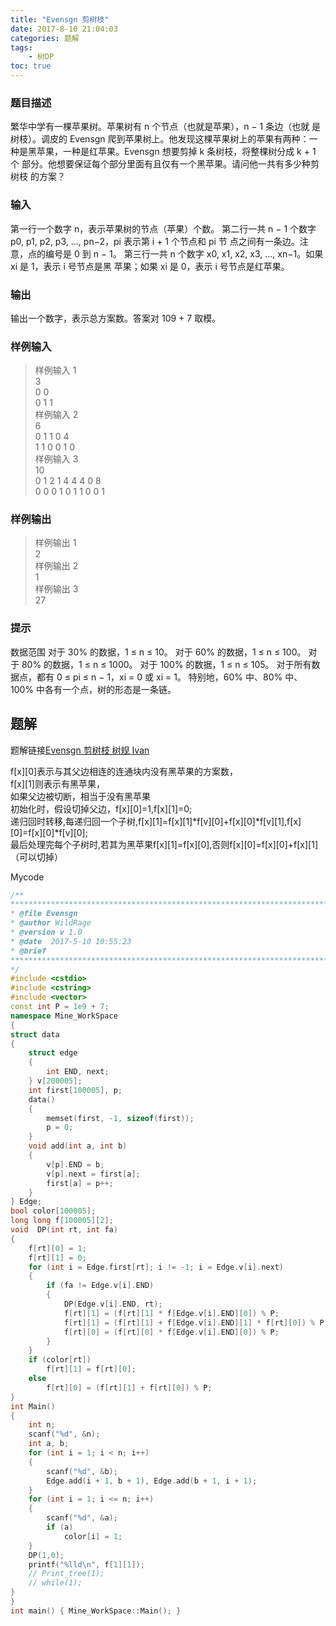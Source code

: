 ```yaml
---
title: "Evensgn 剪树枝"
date: 2017-8-10 21:04:03
categories: 题解
tags:
    - 树DP
toc: true
---
```


### 题目描述
繁华中学有一棵苹果树。苹果树有 n 个节点（也就是苹果），n − 1 条边（也就
是树枝）。调皮的 Evensgn 爬到苹果树上。他发现这棵苹果树上的苹果有两种：一
种是黑苹果，一种是红苹果。Evensgn 想要剪掉 k 条树枝，将整棵树分成 k + 1 个
部分。他想要保证每个部分里面有且仅有一个黑苹果。请问他一共有多少种剪树枝
的方案？
<!--more-->
### 输入
第一行一个数字 n，表示苹果树的节点（苹果）个数。
第二行一共 n − 1 个数字 p0, p1, p2, p3, ..., pn−2，pi 表示第 i + 1 个节点和 pi 节
点之间有一条边。注意，点的编号是 0 到 n − 1。
第三行一共 n 个数字 x0, x1, x2, x3, ..., xn−1。如果 xi 是 1，表示 i 号节点是黑
苹果；如果 xi 是 0，表示 i 号节点是红苹果。

### 输出
输出一个数字，表示总方案数。答案对 109 + 7 取模。

### 样例输入
>样例输入 1  
3  
0 0  
0 1 1   
样例输入 2  
6  
0 1 1 0 4  
1 1 0 0 1 0  
样例输入 3  
10  
0 1 2 1 4 4 4 0 8  
0 0 0 1 0 1 1 0 0 1  

### 样例输出
>样例输出 1  
2  
样例输出 2  
1  
样例输出 3  
27  

### 提示

数据范围
对于 30% 的数据，1 ≤ n ≤ 10。
对于 60% 的数据，1 ≤ n ≤ 100。
对于 80% 的数据，1 ≤ n ≤ 1000。
对于 100% 的数据，1 ≤ n ≤ 105。
对于所有数据点，都有 0 ≤ pi ≤ n − 1，xi = 0 或 xi = 1。
特别地，60% 中、80% 中、100% 中各有一个点，树的形态是一条链。


## 题解

题解链接[Evensgn 剪树枝 树规 Ivan](http://blog.csdn.net/ren_ivan/article/details/77053836)

f[x][0]表示与其父边相连的连通块内没有黑苹果的方案数，  
f[x][1]则表示有黑苹果，  
如果父边被切断，相当于没有黑苹果  
初始化时，假设切掉父边，f[x][0]=1,f[x][1]=0;  
递归回时转移,每递归回一个子树,f[x][1]=f[x][1]*f[v][0]+f[x][0]*f[v][1],f[x][0]=f[x][0]*f[v][0];  
最后处理完每个子树时,若其为黑苹果f[x][1]=f[x][0],否则f[x][0]=f[x][0]+f[x][1]（可以切掉）  


Mycode

```c++
/**
******************************************************************************
* @file Evensgn
* @author WildRage
* @version v 1.0
* @date  2017-5-10 10:55:23
* @brief 
******************************************************************************
*/
#include <cstdio>
#include <cstring>
#include <vector>
const int P = 1e9 + 7;
namespace Mine_WorkSpace
{
struct data
{
    struct edge
    {
        int END, next;
    } v[200005];
    int first[100005], p;
    data()
    {
        memset(first, -1, sizeof(first));
        p = 0;
    }
    void add(int a, int b)
    {
        v[p].END = b;
        v[p].next = first[a];
        first[a] = p++;
    }
} Edge;
bool color[100005];
long long f[100005][2];
void  DP(int rt, int fa)
{
    f[rt][0] = 1;
    f[rt][1] = 0;
    for (int i = Edge.first[rt]; i != -1; i = Edge.v[i].next)
    {
        if (fa != Edge.v[i].END)
        {
            DP(Edge.v[i].END, rt);
            f[rt][1] = (f[rt][1] * f[Edge.v[i].END][0]) % P;
            f[rt][1] = (f[rt][1] + f[Edge.v[i].END][1] * f[rt][0]) % P;
            f[rt][0] = (f[rt][0] * f[Edge.v[i].END][0]) % P;
        }
    }
    if (color[rt])
        f[rt][1] = f[rt][0];
    else
        f[rt][0] = (f[rt][1] + f[rt][0]) % P;
}
int Main()
{
    int n;
    scanf("%d", &n);
    int a, b;
    for (int i = 1; i < n; i++)
    {
        scanf("%d", &b);
        Edge.add(i + 1, b + 1), Edge.add(b + 1, i + 1);
    }
    for (int i = 1; i <= n; i++)
    {
        scanf("%d", &a);
        if (a)
            color[i] = 1;
    }
    DP(1,0);
    printf("%lld\n", f[1][1]);
    // Print_tree(1);
    // while(1);
}
}
int main() { Mine_WorkSpace::Main(); }
```

